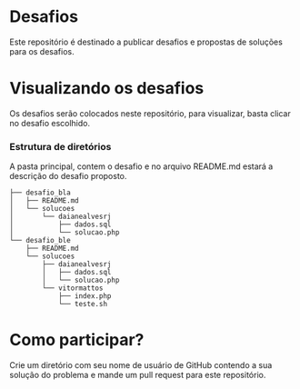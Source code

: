 # Desafios
Este repositório é destinado a publicar desafios e propostas de soluções para os desafios.

# Visualizando os desafios
Os desafios serão colocados neste repositório, para visualizar, basta clicar no desafio escolhido.

### Estrutura de diretórios
A pasta principal, contem o desafio e no arquivo README.md estará a descrição do desafio proposto.
```
├── desafio_bla
│   ├── README.md
│   └── solucoes
│       └── daianealvesrj
│           ├── dados.sql
│           └── solucao.php
└── desafio_ble
    ├── README.md
    └── solucoes
        ├── daianealvesrj
        │   ├── dados.sql
        │   └── solucao.php
        └── vitormattos
            ├── index.php
            └── teste.sh
```

# Como participar?
Crie um diretório com seu nome de usuário de GitHub contendo a sua solução do problema e mande um pull request para este repositório. 



